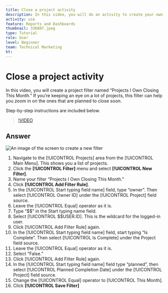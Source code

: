 ```yaml
---
title: Close a project activity
description: In this video, you will do an activity to create your own filter in Workfront.
activity: use
feature: Reports and Dashboards
thumbnail: 336807.jpeg
type: Tutorial
role: User
level: Beginner
team: Technical Marketing
kt: 
---
```

# Close a project activity

In this video, you will create a project filter named “Projects I Own Closing This Month.” If you’re keeping an eye on a lot of projects, this filter can help you zoom in on the ones that are planned to close soon.

Step-by-step instructions are included below. 

>[!VIDEO](https://video.tv.adobe.com/v/336807/?quality=12)

## Answer

![An image of the screen to create a new filter](assets/basic-filter-activity-updated-6-15-21.png)

1. Navigate to the [!UICONTROL Projects] area from the [!UICONTROL Main Menu]. This shows you a list of projects.
1. Click the **[!UICONTROL Filter]** menu and select **[!UICONTROL New Filter]**.
1. Name your filter “Projects I Own Closing This
Month.”
1. Click **[!UICONTROL Add Filter Rule]**.
1. In the [!UICONTROL Start typing field name] field, type “owner”. Then select [!UICONTROL Owner ID] under the [!UICONTROL Project] field source.
1. Leave the [!UICONTROL Equal] operator as it is.
1. Type “$$” in the Start typing name field.
1. Select [!UICONTROL $$USER.ID]. This is the wildcard for the logged-in user.
1. Click [!UICONTROL Add Filter Rule] again.
1. In the [!UICONTROL Start typing field name] field, start typing “Is Complete”. Then select [!UICONTROL Is Complete] under the Project field source.
1. Leave the [!UICONTROL Equal] operator as it is.
1. Select “False.”
1. Click [!UICONTROL Add Filter Rule] again.
1. In the [!UICONTROL Start typing field name] field type “planned”, then select [!UICONTROL Planned Completion Date] under the [!UICONTROL Project] field source.
1. Change the [!UICONTROL Equal] operator to [!UICONTROL This Month].
1. Click **[!UICONTROL Save Filter]**
